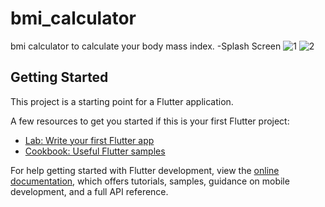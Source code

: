 # bmi_calculator
bmi calculator to calculate your body mass index.
-Splash Screen
![1](https://github.com/iabdulwahab7/flutter-bmi_calculator/assets/76598467/5d1199a6-9523-40dc-beb2-3249d439fc7f)
![2](https://github.com/iabdulwahab7/flutter-bmi_calculator/assets/76598467/b1efa257-e8e7-4feb-bafc-6ffb25ab6c03)


## Getting Started

This project is a starting point for a Flutter application.

A few resources to get you started if this is your first Flutter project:

- [Lab: Write your first Flutter app](https://docs.flutter.dev/get-started/codelab)
- [Cookbook: Useful Flutter samples](https://docs.flutter.dev/cookbook)

For help getting started with Flutter development, view the
[online documentation](https://docs.flutter.dev/), which offers tutorials,
samples, guidance on mobile development, and a full API reference.
